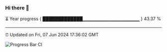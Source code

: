 ### Hi there 👋

⏳ Year progress { █████████████▁▁▁▁▁▁▁▁▁▁▁▁▁▁▁▁▁ } 43.37 %

---

⏰ Updated on Fri, 07 Jun 2024 17:36:02 GMT

![Progress Bar CI](https://github.com/IshwaranRudhara/GIT-ACTION/workflows/Progress%20Bar%20CI/badge.svg)
